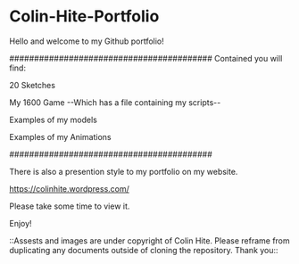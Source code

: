 # Colin-Hite-Portfolio

Hello and welcome to my Github portfolio!

#########################################
Contained you will find:

20 Sketches

My 1600 Game
	--Which has a file containing my scripts--

Examples of my models

Examples of my Animations

#########################################

There is also a presention style to my portfolio on my website.

https://colinhite.wordpress.com/

Please take some time to view it.

Enjoy!

::Assests and images are under copyright of Colin Hite. Please reframe from duplicating any documents outside of cloning the repository. Thank you::